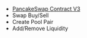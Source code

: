 - [PancakeSwap Contract V3](https://docs.pancakeswap.finance/developers/smart-contracts/pancakeswap-exchange/v3-contracts)
- Swap Buy/Sell
- Create Pool Pair
- Add/Remove Liquidity

